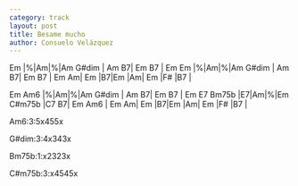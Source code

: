 ```yaml
---
category: track
layout: post
title: Besame mucho
author: Consuelo Velázquez
---
```


<canvas class="chords"  markdown="0">Em |%|Am|%|Am G#dim | Am B7| Em B7 | Em
Em |%|Am|%|Am G#dim | Am B7| Em B7 | Em
Am| Em |B7|Em |Am| Em |F# |B7 |
</canvas>

<canvas class="chords"  markdown="0">Em Am6 |%|Am|%|Am G#dim | Am B7| Em B7 | Em
E7 Bm75b |E7|Am|%|Em C#m75b |C7 B7| Em Am6 | Em
Am| Em |B7|Em |Am| Em |F# |B7 |
</canvas>



<canvas class="diagram"  markdown="span">Am6:3:5x455x</canvas>

<canvas class="diagram"  markdown="span">G#dim:3:4x343x</canvas>

<canvas class="diagram"  markdown="span">Bm75b:1:x2323x</canvas>

<canvas class="diagram"  markdown="span">C#m75b:3:x4545x</canvas>



